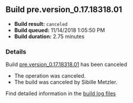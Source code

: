 ## Build pre.version_0.17.18318.01
- **Build result:** `canceled`
- **Build queued:** 11/14/2018 1:05:50 PM
- **Build duration:** 2.75 minutes
### Details
Build [pre.version_0.17.18318.01](https://winappstudio.visualstudio.com/web/build.aspx?pcguid=a4ef43be-68ce-4195-a619-079b4d9834c2&builduri=vstfs%3a%2f%2f%2fBuild%2fBuild%2f26574) has been canceled

+ The operation was canceled.
+ The build was canceled by Sibille Metzler.

Find detailed information in the [build log files](https://uwpctdiags.blob.core.windows.net/buildlogs/pre.version_0.17.18318.01_logs.zip)
